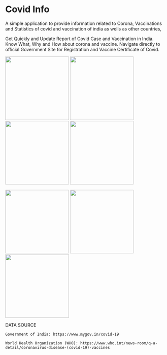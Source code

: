 # Covid Info

A simple application to provide information related to Corona, Vaccinations and Statistics of covid and vaccination of india as wells as other countries,

Get Quickly and Update Report of Covid Case and Vaccination in India. Know What, Why and How about corona and vaccine. Navigate directly to official Government Site for Registration and Vaccine Certificate of Covid.


<img src="https://user-images.githubusercontent.com/40181783/129962724-49cd2861-6f72-4ca5-aaab-14ba9c029ba4.png" width="200">   <img src="https://user-images.githubusercontent.com/40181783/129962783-fd2d9892-90cf-48e7-882f-f30f7c959849.png" width="200">   <img src="https://user-images.githubusercontent.com/40181783/129962796-b6b57375-e9e0-4018-bd2d-509a05d7a345.png" width="200">   <img src="https://user-images.githubusercontent.com/40181783/129962805-ffe3d099-faa8-4ec1-81bb-b60ecb75c2f5.png" width="200">

<img src="https://user-images.githubusercontent.com/40181783/129962817-dcbeba3c-06b3-42e5-bf32-811dd78f1974.png" width="200">   <img src="https://user-images.githubusercontent.com/40181783/129962832-8bbe8ef0-ece7-418d-a9eb-4a9f943f989c.png" width="200">   <img src="https://user-images.githubusercontent.com/40181783/129962836-d4a21ae0-3e09-4cb3-9ed9-d8d73e33f2a6.png" width="200">

DATA SOURCE
  
    Government of India: https://www.mygov.in/covid-19
    
    World Health Organization (WHO): https://www.who.int/news-room/q-a-detail/coronavirus-disease-(covid-19)-vaccines
